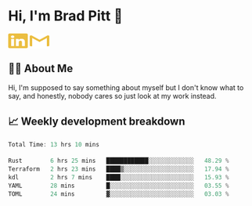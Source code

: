 # Hi, I'm Brad Pitt 👋


<a href="https://www.linkedin.com/in/mathias-mauraisin/" target="blank"><img align="center" src="./icons/linkedin.svg" alt="https://www.linkedin.com/in/mathias-mauraisin/" height="30" width="40" /></a>
<a href="mailto:mathias.mauraisin.pro@gmail.com" target="blank"><img align="center" src="./icons/gmail.svg" alt="redrew" height="30" width="40" /></a>




<!-- ![snap](images/Snap_dark.png?raw=true) -->
<!-- ![snap](images/Snap_dark_bg.png?raw=true) -->


<!-- [![My Skills](https://skillicons.dev/icons?i=c,cpp,html,css,js,ts,)](https://skillicons.dev) -->

## 🙋‍♂️&nbsp;About Me

Hi, I'm supposed to say something about myself but I don't know what to say, and honestly, nobody cares so just look at my work instead.

## 📈&nbsp;Weekly development breakdown

<!-- [![mamaurai's 42 stats](https://badge42.vercel.app/api/v2/cl1l4qz93000609l4yixitcl4/stats?cursusId=21&coalitionId=45)](https://github.com/JaeSeoKim/badge42) -->





<!--START_SECTION:waka-->

```rust
Total Time: 13 hrs 10 mins

Rust        6 hrs 25 mins   ████████████░░░░░░░░░░░░░   48.29 %
Terraform   2 hrs 23 mins   ████▒░░░░░░░░░░░░░░░░░░░░   17.94 %
kdl         2 hrs 7 mins    ████░░░░░░░░░░░░░░░░░░░░░   15.93 %
YAML        28 mins         █░░░░░░░░░░░░░░░░░░░░░░░░   03.55 %
TOML        24 mins         ▓░░░░░░░░░░░░░░░░░░░░░░░░   03.03 %
```

<!--END_SECTION:waka-->


